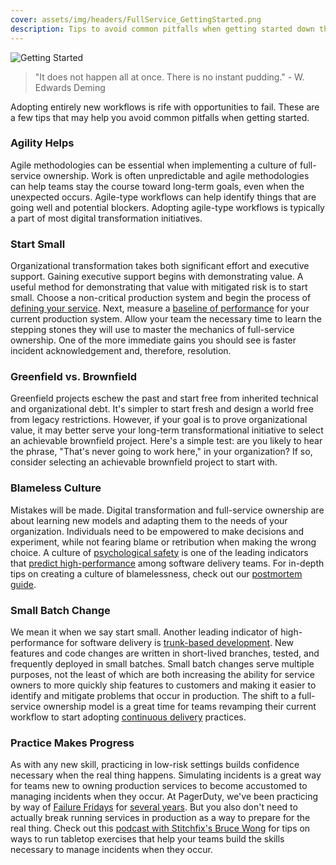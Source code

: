 ```yaml
---
cover: assets/img/headers/FullService_GettingStarted.png
description: Tips to avoid common pitfalls when getting started down the path of full-service ownership.
---
```

![Getting Started](../assets/img/headers/FullService_GettingStarted.png)

> "It does not happen all at once. There is no instant pudding." - W. Edwards Deming

Adopting entirely new workflows is rife with opportunities to fail. These are a few tips that may help you avoid common pitfalls when getting started.

### Agility Helps
Agile methodologies can be essential when implementing a culture of full-service ownership. Work is often unpredictable and agile methodologies can help teams stay the course toward long-term goals, even when the unexpected occurs. Agile-type workflows can help identify things that are going well and potential blockers. Adopting agile-type workflows is typically a part of most digital transformation initiatives.

### Start Small
Organizational transformation takes both significant effort and executive support. Gaining executive support begins with demonstrating value. A useful method for demonstrating that value with mitigated risk is to start small. Choose a non-critical production system and begin the process of [defining your service](defining). Next, measure a [baseline of performance](digital_transformation#demonstrating-value) for your current production system. Allow your team the necessary time to learn the stepping stones they will use to master the mechanics of full-service ownership. One of the more immediate gains you should see is faster incident acknowledgement and, therefore, resolution.

### Greenfield vs. Brownfield
Greenfield projects eschew the past and start free from inherited technical and organizational debt. It's simpler to start fresh and design a world free from legacy restrictions. However, if your goal is to prove organizational value, it may better serve your long-term transformational initiative to select an achievable brownfield project. Here's a simple test: are you likely to hear the phrase, "That's never going to work here," in your organization? If so, consider selecting an achievable brownfield project to start with.

### Blameless Culture
Mistakes will be made. Digital transformation and full-service ownership are about learning new models and adapting them to the needs of your organization. Individuals need to be empowered to make decisions and experiment, while not fearing blame or retribution when making the wrong choice. A culture of [psychological safety](https://rework.withgoogle.com/guides/understanding-team-effectiveness/steps/foster-psychological-safety/) is one of the leading indicators that [predict high-performance](https://cloud.google.com/devops/state-of-devops/) among software delivery teams. For in-depth tips on creating a culture of blamelessness, check out our [postmortem guide](https://postmortems.pagerduty.com).

### Small Batch Change
We mean it when we say start small. Another leading indicator of high-performance for software delivery is [trunk-based development](https://trunkbaseddevelopment.com/). New features and code changes are written in short-lived branches, tested, and frequently deployed in small batches. Small batch changes serve multiple purposes, not the least of which are both increasing the ability for service owners to more quickly ship features to customers and making it easier to identify and mitigate problems that occur in production. The shift to a full-service ownership model is a great time for teams revamping their current workflow to start adopting [continuous delivery](https://continuousdelivery.com/) practices.

### Practice Makes Progress
As with any new skill, practicing in low-risk settings builds confidence necessary when the real thing happens. Simulating incidents is a great way for teams new to owning production services to become accustomed to managing incidents when they occur. At PagerDuty, we've been practicing by way of [Failure Fridays](https://www.pagerduty.com/blog/failure-friday-at-pagerduty/) for [several years](https://www.pagerduty.com/blog/failure-fridays-four-years/). But you also don't need to actually break running services in production as a way to prepare for the real thing. Check out this [podcast with Stitchfix's Bruce Wong](https://www.pageittothelimit.com/chaos-engineering-with-bruce-wong/) for tips on ways to run tabletop exercises that help your teams build the skills necessary to manage incidents when they occur.
